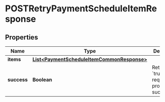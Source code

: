 

# POSTRetryPaymentScheduleItemResponse


## Properties

| Name | Type | Description | Notes |
|------------ | ------------- | ------------- | -------------|
|**items** | [**List&lt;PaymentScheduleItemCommonResponse&gt;**](PaymentScheduleItemCommonResponse.md) |  |  [optional] |
|**success** | **Boolean** | Returns &#x60;true&#x60; if the request was processed successfully.   |  [optional] |



